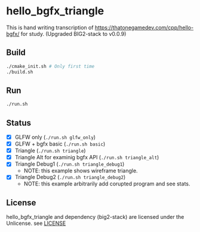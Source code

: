 # hello_bgfx_triangle

This is hand writing transcription of https://thatonegamedev.com/cpp/hello-bgfx/ for study. (Upgraded BIG2-stack to v0.0.9)

## Build

```sh
./cmake_init.sh # Only first time
./build.sh
```

## Run

```sh
./run.sh
```

## Status

- [x] GLFW only (`./run.sh glfw_only`)
- [x] GLFW + bgfx basic (`./run.sh basic`)
- [x] Triangle (`./run.sh triangle`)
- [x] Triangle Alt for examinig bgfx API (`./run.sh triangle_alt`)
- [x] Triangle Debug1 (`./run.sh triangle_debug1`)
    - NOTE: this example shows wireframe triangle.
- [x] Triangle Debug2 (`./run.sh triangle_debug2`)
    - NOTE: this example arbitrarily add corupted program and see stats.

## License

hello_bgfx_triangle and dependency (big2-stack) are licensed under the Unlicense. see [LICENSE](LICENSE)